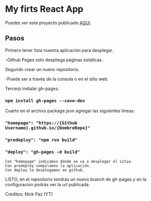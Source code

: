 # My firts React App

Puedes ver este proyecto publicado [AQUI](https://jonato96.github.io/jonathansanchez).

## Pasos

Primero tener lista nuestra aplicación para desplegar. 

-Github Pages solo despliega páginas estáticas. 

Segundo crear un nuevo repositorio. 

-Puede ser a través de la consola o en el sitio web. 

Tercerp instalar gh-pages:

### `npm install gh-pages --save-dev`

Cuarto en el archivo package.json agregar las siguientes líneas:

### `"homepage": "https://{Github Username}.github.io/{NombreRepo}"`
### `"predeploy": "npm run build"`
### `"deploy": "gh-pages -d build"`

    Con "homepage" indicamos dónde se va a desplegar el sitio. 
    Con predeploy compilamos la aplicación. 
    Con deploy lo desplegamos en github.

LISTO, en el repositorio tendrás un nuevo branch de gh-pages
y en la configuracion podrás ver la url publicada.

Creditos: Nick Paz (YT)
